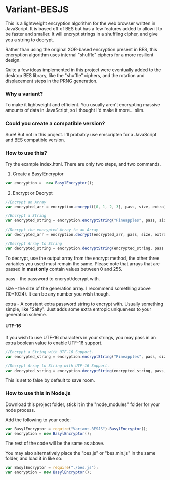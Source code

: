 # Variant-BESJS
This is a lightweight encryption algorithm for the web browser written in JavaScript. It is based off of BES but has a few features added to allow it to be faster and smaller. It will encrypt strings in a shuffling cipher, and give you a string to decrypt.

Rather than using the original XOR-based encryption present in BES, this encryption algorithm uses internal "shuffle" ciphers for a more resilient design.

Quite a few ideas implemented in this project were eventually added to the desktop BES library, like the "shuffle" ciphers, and the rotation and displacement steps in the PRNG generation.

### Why a variant?
To make it lightweight and efficient. You usually aren't encrypting massive amounts of data in JavaScript, so I thought I'd make it more... slim.

### Could you create a compatible version?

Sure! But not in this project. I'll probably use emscripten for a JavaScript and BES compatible version.


### How to use this?

Try the example index.html. There are only two steps, and two commands.

1) Create a BasylEncryptor

```js
var encryption =  new BasylEncryptor();
```

2) Encrypt or Decrypt

```js
//Encrypt an Array
var encrypted_arr = encryption.encrypt([0, 1, 2, 3], pass, size, extra);

//Encrypt a String
var encrypted_string = encryption.encryptString("Pineapples", pass, size, extra);

//Decrypt the encrypted Array to an Array
var decrypted_arr = encryption.decrypt(encrypted_arr, pass, size, extra); // [0, 1, 2, 3]

//Decrypt Array to String
var decrypted_string = encryption.decryptString(encrypted_string, pass, size, extra); // "Pineapples"
```

To decrypt, use the output array from the encrypt method, the other three variables you used must remain the same. Please note that arrays that are passed in **must only** contain values between 0 and 255.

pass - the password to encrypt/decrypt with.

size - the size of the generation array. I recommend something above (10*1024). It can be any number you wish though.

extra - A constant extra password string to encrypt with. Usually something simple, like "Salty". Just adds some extra entropic uniqueness to your generation scheme.


#### UTF-16
If you wish to use UTF-16 characters in your strings, you may pass in an extra boolean value to enable UTF-16 support.

```js
//Encrypt a String with UTF-16 Support.
var encrypted_string = encryption.encryptString("Pineapples", pass, size, extra, true);

//Decrypt Array to String with UTF-16 Support.
var decrypted_string = encryption.decryptString(encrypted_string, pass, size, extra, true);  // "Pineapples"
```

This is set to false by default to save room.


### How to use this in Node.js

Download this project folder, stick it in the "node_modules" folder for your node process.

Add the following to your code:
```js
var BasylEncryptor = require("Variant-BESJS").BasylEncryptor();
var encryption = new BasylEncryptor();
```

The rest of the code will be the same as above.

You may also alternatively place the "bes.js" or "bes.min.js" in the same folder, and load it in like so:
```js
var BasylEncryptor = require("./bes.js");
var encryption = new BasylEncryptor();
```
